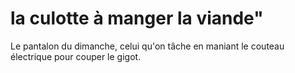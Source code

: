 # la culotte à manger la viande"

Le pantalon du dimanche, celui qu'on tâche en maniant le couteau électrique pour couper le gigot.
